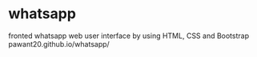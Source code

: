 # whatsapp
fronted whatsapp web user interface by using HTML, CSS and Bootstrap
pawant20.github.io/whatsapp/
